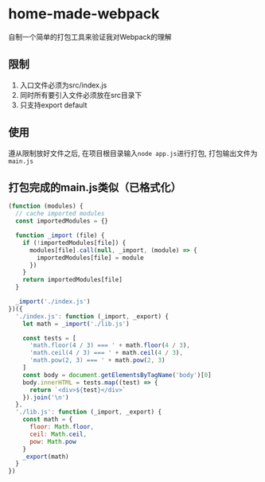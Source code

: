 # home-made-webpack
自制一个简单的打包工具来验证我对Webpack的理解


## 限制
1. 入口文件必须为src/index.js
2. 同时所有要引入文件必须放在src目录下
3. 只支持export default

## 使用
遵从限制放好文件之后, 在项目根目录输入`node app.js`进行打包, 打包输出文件为`main.js`


## 打包完成的main.js类似（已格式化）
```js
(function (modules) {
  // cache imported modules
  const importedModules = {}

  function _import (file) {
    if (!importedModules[file]) {
      modules[file].call(null, _import, (module) => {
        importedModules[file] = module
      })
    }
    return importedModules[file]
  }

  _import('./index.js')
})({
  './index.js': function (_import, _export) {
    let math = _import('./lib.js')

    const tests = [
      'math.floor(4 / 3) === ' + math.floor(4 / 3),
      'math.ceil(4 / 3) === ' + math.ceil(4 / 3),
      'math.pow(2, 3) === ' + math.pow(2, 3)
    ]
    const body = document.getElementsByTagName('body')[0]
    body.innerHTML = tests.map((test) => {
      return `<div>${test}</div>`
    }).join('\n')
  },
  './lib.js': function (_import, _export) {
    const math = {
      floor: Math.floor,
      ceil: Math.ceil,
      pow: Math.pow
    }
    _export(math)
  }
})
```
